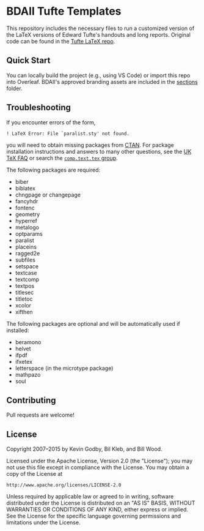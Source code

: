 # BDAII Tufte Templates
This repository includes the necessary files to run a customized version of the LaTeX versions of Edward Tufte's handouts and long reports. Original code can be found in the [Tufte LaTeX repo](https://github.com/Tufte-LaTeX/tufte-latex).

## Quick Start
You can locally build the project (e.g., using VS Code) or import this repo into Overleaf. BDAII's approved branding assets are included in the [sections](https://github.com/pcuellar-bdai/bdaii-tufte-templates/tree/main/sections) folder.  


## Troubleshooting

If you encounter errors of the form,

    ! LaTeX Error: File `paralist.sty' not found.

you will need to obtain missing packages from [CTAN](http://ctan.org).
For package installation instructions and answers to many other
questions, see the [UK TeX FAQ](http://www.tex.ac.uk/faq/) or search the [`comp.text.tex` group](http://groups.google.com/group/comp.text.tex).

The following packages are required:

 * biber
 * biblatex
 * chngpage or changepage
 * fancyhdr
 * fontenc
 * geometry
 * hyperref
 * metalogo
 * optparams
 * paralist
 * placeins
 * ragged2e
 * subfiles
 * setspace
 * textcase
 * textcomp
 * textpos
 * titlesec
 * titletoc
 * xcolor
 * xifthen

The following packages are optional and will be automatically used if installed:

 * beramono
 * helvet
 * ifpdf
 * ifxetex
 * letterspace (in the microtype package)
 * mathpazo
 * soul

## Contributing

Pull requests are welcome!

## License

Copyright 2007–2015 by Kevin Godby, Bil Kleb, and Bill Wood.

Licensed under the Apache License, Version 2.0 (the "License");
you may not use this file except in compliance with the License.
You may obtain a copy of the License at

    http://www.apache.org/licenses/LICENSE-2.0

Unless required by applicable law or agreed to in writing, software
distributed under the License is distributed on an "AS IS" BASIS,
WITHOUT WARRANTIES OR CONDITIONS OF ANY KIND, either express or implied.
See the License for the specific language governing permissions and
limitations under the License.
